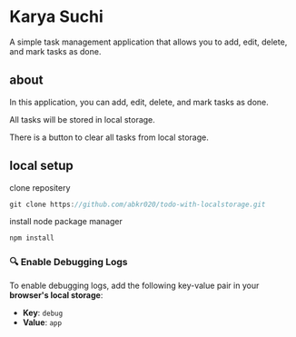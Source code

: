 # Karya Suchi

A simple task management application that allows you to add, edit, delete, and mark tasks as done.

## about

In this application, you can add, edit, delete, and mark tasks as done.

All tasks will be stored in local storage.

There is a button to clear all tasks from local storage.

## local setup

clone repositery

```javascript
git clone https://github.com/abkr020/todo-with-localstorage.git
```

install node package manager

```javascript
npm install
```

### 🔍 Enable Debugging Logs  

To enable debugging logs, add the following key-value pair in your **browser's local storage**:  

- **Key**: `debug`  
- **Value**: `app`  
